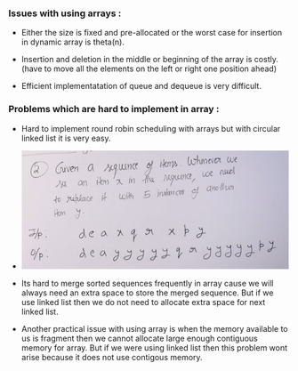 
### Issues with using arrays :

* Either the size is fixed and pre-allocated or the worst case for insertion in dynamic array is theta(n).

* Insertion and deletion in the middle or beginning of the array is costly.(have to move all the elements on the left or right one position ahead)

* Efficient implementatation of queue and dequeue is very difficult.

### Problems which are hard to implement in array :

* Hard to implement round robin scheduling with arrays but with circular linked list it is very easy.

* ![](2021-12-22-19-35-33.png)

* Its hard to merge sorted sequences frequently in array cause we will always need an extra space to store the merged sequence. But if we use linked list then we do not need to allocate extra space for next linked list.

* Another practical issue with using array is when the memory available to us is fragment then we cannot allocate large enough contiguous memory for array. But if we were using linked list then this problem wont arise because it does not use contigous memory.
